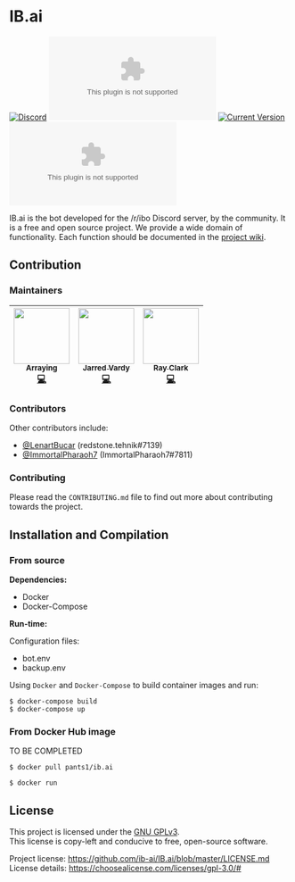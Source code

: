 # IB.ai

[![Discord](https://img.shields.io/discord/230296179991248896?color=7289DA&label=discord&style=flat-square)](https://discord.gg/IBO) [![GitHub Stars](https://img.shields.io/github/stars/ib-ai/IB.ai?style=flat-square)](https://github.com/ib-ai/IB.ai/) [![Current Version](https://img.shields.io/badge/version-3.1.0-blue?style=flat-square)](https://github.com/ib-ai/IB.ai) [![Repo License](https://img.shields.io/github/license/ib-ai/IB.ai?style=flat-square)](https://github.com/ib-ai/IB.ai/blob/master/LICENSE.md)

IB.ai is the bot developed for the /r/ibo Discord server, by the community.
It is a free and open source project. We provide a wide domain of functionality. 
Each function should be documented in the [project wiki](https://github.com/ib-ai/IB.ai/wiki).

## Contribution

### Maintainers

<!-- ALL-MAINTAINERS-LIST -->
| [<img src="https://avatars1.githubusercontent.com/u/16021050?s=460&v=4" width="100px;"/><br /><sub><b>Arraying</b></sub>](https://arraying.de/ "Arraying#7363")<br />[💻](https://github.com/ib-ai/IB.ai/commits?author=Arraying "Code") | [<img src="https://avatars3.githubusercontent.com/u/31592255?s=460&v=4" width="100px;"/><br /><sub><b>Jarred Vardy</b></sub>](https://vardy.dev/ "pants#0422")<br />[💻](https://github.com/ib-ai/IB.ai/commits?author=vardy "Code") | [<img src="https://cdn.discordapp.com/avatars/194811522793340929/882de32ae697c8ac7f6f51e666684338.png?size=1024" width="100px;"/><br /><sub><b>Ray Clark</b></sub>](https://github.com/raynichc "kallak#4644")<br />[💻](https://github.com/ib-ai/IB.ai/commits?author=raynichc "Code") |
| :---: | :---: | :---: |
<!-- END ALL-MAINTAINERS-LIST -->

### Contributors

Other contributors include:
 - [@LenartBucar](https://github.com/LenartBucar/) (redstone.tehnik#7139)
 - [@ImmortalPharaoh7](https://github.com/ImmortalPharaoh7/) (ImmortalPharaoh7#7811)

### Contributing

Please read the `CONTRIBUTING.md` file to find out more about contributing towards the project.

## Installation and Compilation

### From source

**Dependencies:**
 - Docker
 - Docker-Compose

**Run-time:**

Configuration files:
 - bot.env
 - backup.env

Using `Docker` and `Docker-Compose` to build container images and run:    
```
$ docker-compose build
$ docker-compose up
```

### From Docker Hub image

TO BE COMPLETED

```
$ docker pull pants1/ib.ai
```

```
$ docker run
```

## License

This project is licensed under the [GNU GPLv3](https://www.gnu.org/licenses/gpl.html).    
This license is copy-left and conducive to free, open-source software.

Project license: https://github.com/ib-ai/IB.ai/blob/master/LICENSE.md    
License details: https://choosealicense.com/licenses/gpl-3.0/#
